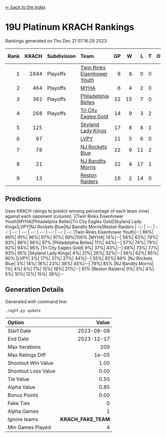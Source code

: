 [<- back to the index](readme.md)
# 19U Platinum KRACH Rankings
Rankings generated on Thu Dec 21 07:16:29 2023.

Rank|KRACH|Subdivision|Team|GP|W|L|T|OTW|OTL|SoS|Exp Wins|Win Diff
---:|---:|:---|:---|---:|---:|---:|---:|---:|---:|---:|---:|---:
1|2844|Playoffs|[Twin Rinks Eisenhower Youth](https://gamesheetstats.com/seasons/3663/teams/140861/schedule)|8|8|0|0|0|0|50|8.8|-0.0
2|464|Playoffs|[MYHA](https://gamesheetstats.com/seasons/3663/teams/140863/schedule)|6|4|2|0|0|0|239|4.9|0.0
3|362|Playoffs|[Philadelphia Belles](https://gamesheetstats.com/seasons/3663/teams/140864/schedule)|22|15|7|0|0|0|551|15.9|0.0
4|268|Playoffs|[Tri City Eagles Gold](https://gamesheetstats.com/seasons/3663/teams/140869/schedule)|14|9|3|2|0|0|131|10.9|0.0
5|125||[Skyland Lady Kings](https://gamesheetstats.com/seasons/3663/teams/140865/schedule)|17|8|8|1|0|0|343|9.4|0.0
6|97||[LVPY](https://gamesheetstats.com/seasons/3663/teams/140860/schedule)|11|5|6|0|0|0|154|5.9|0.0
7|78||[NJ Rockets Blue](https://gamesheetstats.com/seasons/3663/teams/140867/schedule)|22|9|11|2|0|0|495|10.9|0.0
8|21||[NJ Bandits Morris](https://gamesheetstats.com/seasons/3663/teams/140866/schedule)|22|4|17|1|0|0|363|5.4|0.0
9|13||[Reston Raiders](https://gamesheetstats.com/seasons/3663/teams/140868/schedule)|16|2|14|0|0|0|467|2.9|0.0

## Predictions
Uses KRACH ratings to predict winning percentage of each team (row) against each opponent (column).
||Twin Rinks Eisenhower Youth|MYHA|Philadelphia Belles|Tri City Eagles Gold|Skyland Lady Kings|LVPY|NJ Rockets Blue|NJ Bandits Morris|Reston Raiders
| --: | --: | --: | --: | --: | --: | --: | --: | --: | --: 
|Twin Rinks Eisenhower Youth|--| 86%| 89%| 91%| 96%| 97%| 97%| 99%|100%
|MYHA| 14%|--| 56%| 63%| 79%| 83%| 86%| 96%| 97%
|Philadelphia Belles| 11%| 44%|--| 57%| 74%| 79%| 82%| 94%| 96%
|Tri City Eagles Gold|  9%| 37%| 43%|--| 68%| 73%| 77%| 93%| 95%
|Skyland Lady Kings|  4%| 21%| 26%| 32%|--| 56%| 62%| 85%| 90%
|LVPY|  3%| 17%| 21%| 27%| 44%|--| 55%| 82%| 88%
|NJ Rockets Blue|  3%| 14%| 18%| 23%| 38%| 45%|--| 79%| 85%
|NJ Bandits Morris|  1%|  4%|  6%|  7%| 15%| 18%| 21%|--| 61%
|Reston Raiders|  0%|  3%|  4%|  5%| 10%| 12%| 15%| 39%|--

## Generation Details

Generated with command line:
```
./aghf.py update
```

| Option | Value |
| :----- | ----: |
| Start Date | 2023-09-09 |
| End Date | 2023-12-17 |
| Max Iterations | 200 |
| Max Ratings Diff | 1e-05 |
| Shootout Win Value | 1.00 |
| Shootout Loss Value | 0.00 |
| Tie Value | 0.50 |
| Alpha Value | 0.85 |
| Bonus Points | 0.00 |
| Fake Ties | 0 |
| Alpha Games | 1 |
| Ignore teams | __KRACH_FAKE_TEAM__ |
| Min Games Played | 4 |

